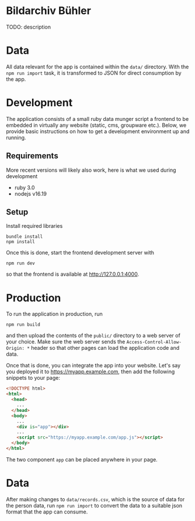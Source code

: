# Bildarchiv Bühler

TODO: description

# Data

All data relevant for the app is contained within the `data/` directory. With
the `npm run import` task, it is transformed to JSON for direct consumption by
the app.

# Development

The application consists of a small ruby data munger script a frontend to be
embedded in virtually any website (static, cms, groupware etc.). Below, we
provide basic instructions on how to get a development environment up and
running.

## Requirements

More recent versions will likely also work, here is what we used during
development

* ruby 3.0
* nodejs v16.19

## Setup

Install required libraries

    bundle install
    npm install

Once this is done, start the frontend development server
with

    npm run dev

so that the frontend is available at http://127.0.0.1:4000.

# Production

To run the application in production, run

    npm run build

and then upload the contents of the `public/` directory to a web server of your
choice. Make sure the web server sends the `Access-Control-Allow-Origin: *`
header so that other pages can load the application code and data.

Once that is done, you can integrate the app into your website. Let's say you
deployed it to https://myapp.example.com, then add the following snippets to
your page:

```html
<!DOCTYPE html>
<html>
  <head>
    ...
  </head>
  <body>
    ...
    <div is="app"></div>
    ...
    <script src="https://myapp.example.com/app.js"></script>
  </body>
</html>
```

The two component `app` can be placed anywhere in your page.

# Data

After making changes to `data/records.csv`, which is the source of data for the
person data, run `npm run import` to convert the data to a suitable json format
that the app can consume.

